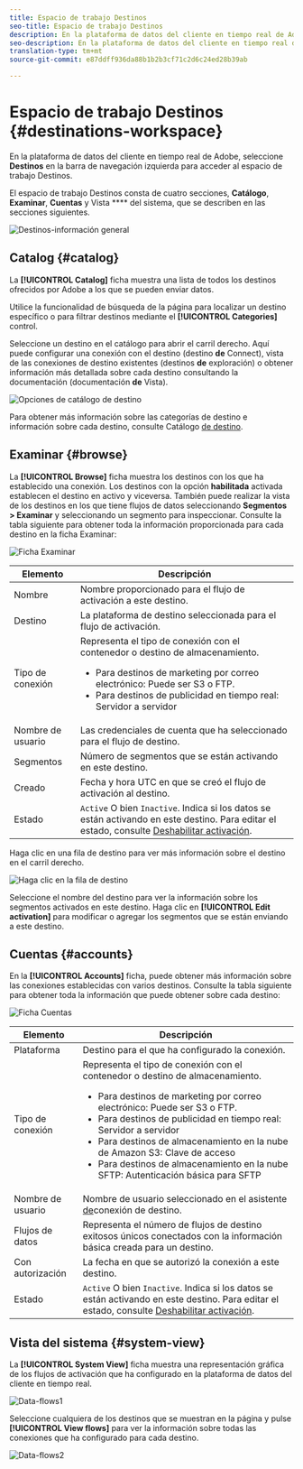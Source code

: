 ```yaml
---
title: Espacio de trabajo Destinos
seo-title: Espacio de trabajo Destinos
description: En la plataforma de datos del cliente en tiempo real de Adobe, seleccione Destinos en la barra de navegación izquierda para acceder al espacio de trabajo de destinos.
seo-description: En la plataforma de datos del cliente en tiempo real de Adobe, seleccione Destinos en la barra de navegación izquierda para acceder al espacio de trabajo de destinos.
translation-type: tm+mt
source-git-commit: e87ddff936da88b1b2b3cf71c2d6c24ed28b39ab

---
```



# Espacio de trabajo Destinos {#destinations-workspace}

En la plataforma de datos del cliente en tiempo real de Adobe, seleccione **Destinos** en la barra de navegación izquierda para acceder al espacio de trabajo Destinos.

El espacio de trabajo Destinos consta de cuatro secciones, **Catálogo**, **Examinar**, **Cuentas** y Vista **** del sistema, que se describen en las secciones siguientes.

![Destinos-información general](/help/rtcdp/destinations/assets/destinations-overview.png)

## Catalog {#catalog}

La **[!UICONTROL Catalog]** ficha muestra una lista de todos los destinos ofrecidos por Adobe a los que se pueden enviar datos.

Utilice la funcionalidad de búsqueda de la página para localizar un destino específico o para filtrar destinos mediante el **[!UICONTROL Categories]** control.

Seleccione un destino en el catálogo para abrir el carril derecho. Aquí puede configurar una conexión con el destino (destino **de** Connect), vista de las conexiones de destino existentes (destinos **de** exploración) o obtener información más detallada sobre cada destino consultando la documentación (documentación **de** Vista).

![Opciones de catálogo de destino](/help/rtcdp/destinations/assets/destination-ui-catalog-options.png)

Para obtener más información sobre las categorías de destino e información sobre cada destino, consulte Catálogo [de destino](/help/rtcdp/destinations/destinations-catalog.md).

## Examinar {#browse}

La **[!UICONTROL Browse]** ficha muestra los destinos con los que ha establecido una conexión. Los destinos con la opción **habilitada** activada establecen el destino en activo y viceversa. También puede realizar la vista de los destinos en los que tiene flujos de datos seleccionando **Segmentos > Examinar** y seleccionando un segmento para inspeccionar. Consulte la tabla siguiente para obtener toda la información proporcionada para cada destino en la ficha Examinar:

![Ficha Examinar](/help/rtcdp/destinations/assets/browse-tab.png)

| Elemento | Descripción |
---------|----------
| Nombre | Nombre proporcionado para el flujo de activación a este destino. |
| Destino | La plataforma de destino seleccionada para el flujo de activación. |
| Tipo de conexión | Representa el tipo de conexión con el contenedor o destino de almacenamiento. <ul><li>Para destinos de marketing por correo electrónico: Puede ser S3 o FTP.</li><li>Para destinos de publicidad en tiempo real: Servidor a servidor</li></ul> |
| Nombre de usuario | Las credenciales de cuenta que ha seleccionado para el flujo de destino. |
| Segmentos | Número de segmentos que se están activando en este destino. |
| Creado | Fecha y hora UTC en que se creó el flujo de activación al destino. |
| Estado | `Active` O bien `Inactive`. Indica si los datos se están activando en este destino. Para editar el estado, consulte [Deshabilitar activación](/help/rtcdp/destinations/activate-destinations.md#disable-activation). |

Haga clic en una fila de destino para ver más información sobre el destino en el carril derecho.

![Haga clic en la fila de destino](/help/rtcdp/destinations/assets/click-destination-row.png)

Seleccione el nombre del destino para ver la información sobre los segmentos activados en este destino. Haga clic en **[!UICONTROL Edit activation]** para modificar o agregar los segmentos que se están enviando a este destino.

## Cuentas {#accounts}

En la **[!UICONTROL Accounts]** ficha, puede obtener más información sobre las conexiones establecidas con varios destinos. Consulte la tabla siguiente para obtener toda la información que puede obtener sobre cada destino:

![Ficha Cuentas](/help/rtcdp/destinations/assets/accounts-tab.png)

| Elemento | Descripción |
---------|----------
| Plataforma | Destino para el que ha configurado la conexión. |
| Tipo de conexión | Representa el tipo de conexión con el contenedor o destino de almacenamiento. <ul><li>Para destinos de marketing por correo electrónico: Puede ser S3 o FTP.</li><li>Para destinos de publicidad en tiempo real: Servidor a servidor</li><li>Para destinos de almacenamiento en la nube de Amazon S3: Clave de acceso </li><li>Para destinos de almacenamiento en la nube SFTP: Autenticación básica para SFTP</li></ul> |
| Nombre de usuario | Nombre de usuario seleccionado en el asistente [de](/help/rtcdp/destinations/email-marketing-destinations.md#connect-destination)conexión de destino. |
| Flujos de datos | Representa el número de flujos de destino exitosos únicos conectados con la información básica creada para un destino. |
| Con autorización | La fecha en que se autorizó la conexión a este destino. |
| Estado | `Active` O bien `Inactive`. Indica si los datos se están activando en este destino. Para editar el estado, consulte [Deshabilitar activación](/help/rtcdp/destinations/activate-destinations.md#disable-activation). |

## Vista del sistema {#system-view}

La **[!UICONTROL System View]** ficha muestra una representación gráfica de los flujos de activación que ha configurado en la plataforma de datos del cliente en tiempo real.

![Data-flows1](/help/rtcdp/destinations/assets/data-flows1.png)

Seleccione cualquiera de los destinos que se muestran en la página y pulse **[!UICONTROL View flows]** para ver la información sobre todas las conexiones que ha configurado para cada destino.

![Data-flows2](/help/rtcdp/destinations/assets/data-flows2.png)